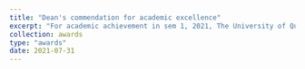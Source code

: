 ```yaml
---
title: "Dean's commendation for academic excellence"
excerpt: "For academic achievement in sem 1, 2021, The University of Queensland"
collection: awards
type: "awards"
date: 2021-07-31
---
```

